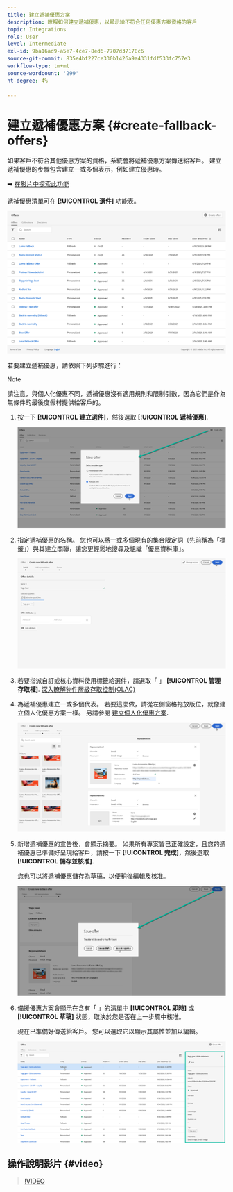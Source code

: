 ```yaml
---
title: 建立遞補優惠方案
description: 瞭解如何建立遞補優惠，以顯示給不符合任何優惠方案資格的客戶
topic: Integrations
role: User
level: Intermediate
exl-id: 9ba16ad9-a5e7-4ce7-8ed6-7707d37178c6
source-git-commit: 835e4bf227ce330b1426a9a4331fdf533fc757e3
workflow-type: tm+mt
source-wordcount: '299'
ht-degree: 4%

---
```


# 建立遞補優惠方案 {#create-fallback-offers}

如果客戶不符合其他優惠方案的資格，系統會將遞補優惠方案傳送給客戶。 建立遞補優惠的步驟包含建立一或多個表示，例如建立優惠時。

➡️ [在影片中探索此功能](#video)

遞補優惠清單可在 **[!UICONTROL 選件]** 功能表。

![](../assets/offers_list.png)

若要建立遞補優惠，請依照下列步驟進行：

>[!NOTE]
>
>請注意，與個人化優惠不同，遞補優惠沒有適用規則和限制引數，因為它們是作為無條件的最後度假村提供給客戶的。

1. 按一下 **[!UICONTROL 建立選件]**，然後選取 **[!UICONTROL 遞補優惠]**.

   ![](../assets/create_fallback.png)

1. 指定遞補優惠的名稱。 您也可以將一或多個現有的集合限定詞（先前稱為「標籤」）與其建立關聯，讓您更輕鬆地搜尋及組織「優惠資料庫」。

   ![](../assets/fallback_details.png)

1. 若要指派自訂或核心資料使用標籤給選件，請選取「 」 **[!UICONTROL 管理存取權]**. [深入瞭解物件層級存取控制(OLAC)](../../administration/object-based-access.md)

1. 為遞補優惠建立一或多個代表。 若要這麼做，請從左側窗格拖放版位，就像建立個人化優惠方案一樣。 另請參閱 [建立個人化優惠方案](../offer-library/creating-personalized-offers.md).

   ![](../assets/fallback_content.png)

1. 新增遞補優惠的宣告後，會顯示摘要。 如果所有專案皆已正確設定，且您的遞補優惠已準備好呈現給客戶，請按一下 **[!UICONTROL 完成]**，然後選取 **[!UICONTROL 儲存並核准]**.

   您也可以將遞補優惠儲存為草稿，以便稍後編輯及核准。

   ![](../assets/fallback_review.png)

1. 備援優惠方案會顯示在含有「 」的清單中 **[!UICONTROL 即時]** 或 **[!UICONTROL 草稿]** 狀態，取決於您是否在上一步驟中核准。

   現在已準備好傳送給客戶。 您可以選取它以顯示其屬性並加以編輯。 <!-- no suppression? -->

   ![](../assets/fallback_created.png)

## 操作說明影片 {#video}

>[!VIDEO](https://video.tv.adobe.com/v/329383?quality=12)

